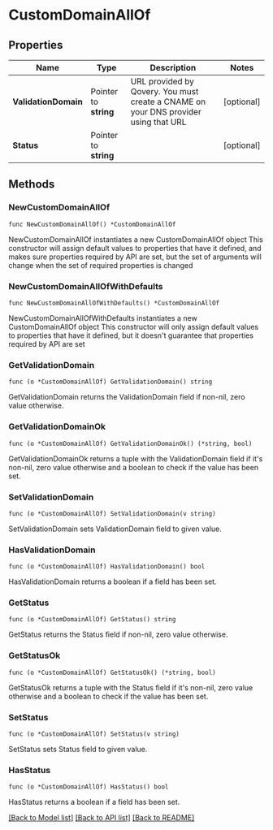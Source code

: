 # CustomDomainAllOf

## Properties

Name | Type | Description | Notes
------------ | ------------- | ------------- | -------------
**ValidationDomain** | Pointer to **string** | URL provided by Qovery. You must create a CNAME on your DNS provider using that URL | [optional] 
**Status** | Pointer to **string** |  | [optional] 

## Methods

### NewCustomDomainAllOf

`func NewCustomDomainAllOf() *CustomDomainAllOf`

NewCustomDomainAllOf instantiates a new CustomDomainAllOf object
This constructor will assign default values to properties that have it defined,
and makes sure properties required by API are set, but the set of arguments
will change when the set of required properties is changed

### NewCustomDomainAllOfWithDefaults

`func NewCustomDomainAllOfWithDefaults() *CustomDomainAllOf`

NewCustomDomainAllOfWithDefaults instantiates a new CustomDomainAllOf object
This constructor will only assign default values to properties that have it defined,
but it doesn't guarantee that properties required by API are set

### GetValidationDomain

`func (o *CustomDomainAllOf) GetValidationDomain() string`

GetValidationDomain returns the ValidationDomain field if non-nil, zero value otherwise.

### GetValidationDomainOk

`func (o *CustomDomainAllOf) GetValidationDomainOk() (*string, bool)`

GetValidationDomainOk returns a tuple with the ValidationDomain field if it's non-nil, zero value otherwise
and a boolean to check if the value has been set.

### SetValidationDomain

`func (o *CustomDomainAllOf) SetValidationDomain(v string)`

SetValidationDomain sets ValidationDomain field to given value.

### HasValidationDomain

`func (o *CustomDomainAllOf) HasValidationDomain() bool`

HasValidationDomain returns a boolean if a field has been set.

### GetStatus

`func (o *CustomDomainAllOf) GetStatus() string`

GetStatus returns the Status field if non-nil, zero value otherwise.

### GetStatusOk

`func (o *CustomDomainAllOf) GetStatusOk() (*string, bool)`

GetStatusOk returns a tuple with the Status field if it's non-nil, zero value otherwise
and a boolean to check if the value has been set.

### SetStatus

`func (o *CustomDomainAllOf) SetStatus(v string)`

SetStatus sets Status field to given value.

### HasStatus

`func (o *CustomDomainAllOf) HasStatus() bool`

HasStatus returns a boolean if a field has been set.


[[Back to Model list]](../README.md#documentation-for-models) [[Back to API list]](../README.md#documentation-for-api-endpoints) [[Back to README]](../README.md)


